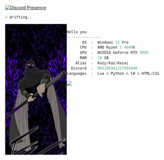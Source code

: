 [![Discord Presence](https://lanyard.cnrad.dev/api/955105941227991040)](https://discord.com/users/955105941227991040)
```zsh
> drifting..
```

<img align="left" src="https://raw.githubusercontent.com/Patya304/Patya304/main/Main/Logo.jpg" alt="Logo.jpg" width="200" /> 

```csharp

Hello you
----------------
       OS  :  Windows 11 Pro
      CPU  :  AMD Ryzen 5 4600h
      GPU  :  NVIDIA GeForce RTX 3050
      RAM  :  16 GB
    Alias  :  Kazy/Kaz/Kazai
  Discord  :  955105941227991040
Languages  :  Lua & Python & C# & HTML/CSS
```
<a href="https://github.com/Patya304">
<img align="center" src="https://github-readme-stats.anuraghazra1.vercel.app/api/top-langs/?username=Patya304&layout=compact&theme=radical&hide_border=true" />
